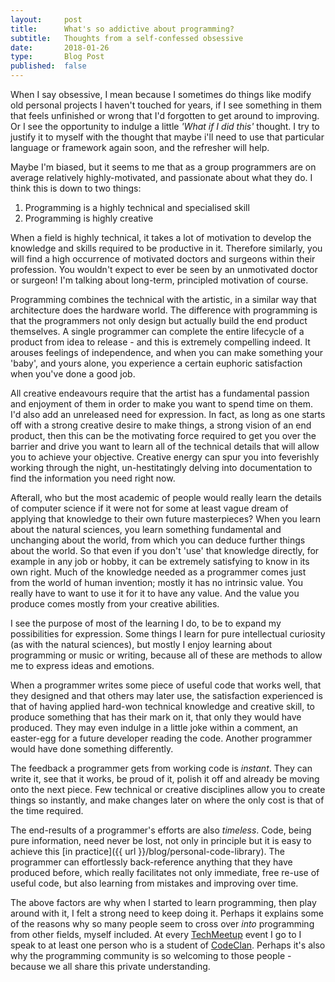 ```yaml
---
layout:     post
title:      What's so addictive about programming?
subtitle:   Thoughts from a self-confessed obsessive
date:       2018-01-26
type:       Blog Post
published:  false
---
```


When I say obsessive, I mean because I sometimes do things like modify old personal projects I haven't touched for years, if I
see something in them that feels unfinished or wrong that I'd forgotten to get around to improving.
Or I see the opportunity to indulge a little *'What if I did this'*
thought. I try to justify it to myself with the thought that maybe i'll need to use that particular language or
framework again soon, and the refresher will help.

Maybe I'm biased, but it seems to me that as a group programmers are on average relatively highly-motivated, and
passionate about what they do. I think this is down to two things:

1. Programming is a highly technical and specialised skill
2. Programming is highly creative

When a field is highly technical, it takes a lot of motivation to develop the knowledge and skills required to be
productive in it. Therefore similarly, you will find a high occurrence of motivated doctors and surgeons within their profession. You wouldn't expect to ever be seen
by an unmotivated doctor or surgeon! I'm talking about long-term, principled motivation of course.

Programming combines the technical with the artistic, in a similar way that architecture does the hardware world. The
difference with programming is that the programmers not only design but actually build the end product themselves. A
single programmer can complete the entire lifecycle of a product from idea to release - and this is extremely
compelling indeed. It arouses feelings of independence, and when you
can make something your 'baby', and yours alone, you experience a certain euphoric satisfaction when you've done a good
job.

All creative endeavours require that the artist has a fundamental passion
and enjoyment of them in order to make you want to spend time on them. I'd also add an unreleased need for expression.
In fact, as long as one starts off with a
strong creative desire to make things, a strong vision of an end product, then this can be the motivating force required to get you over the barrier and drive
you want to learn all of the technical details that will allow you to achieve your objective. Creative energy can spur you into feverishly working through the night,
un-hestitatingly delving into documentation to find the information you need right now.

Afterall, who but the most
academic of people would really learn the details of computer science if it were not for some at least vague
dream of applying that knowledge to their own future masterpieces? When you learn about the natural sciences, you
learn something fundamental and unchanging about the world, from which you can deduce further things about the world.
So that even if you don't 'use' that knowledge directly, for example in any job or hobby, it can
be extremely satisfying to know in its own right. Much of the knowledge needed as a programmer comes
just from the world of human invention; mostly it has no intrinsic value. You really have to want to use it for it to
have any value. And the value you produce comes mostly from your creative abilities.

I see the purpose of most of the learning I do, to be to expand my possibilities for expression. Some things I learn
for pure intellectual curiosity (as with the natural sciences), but mostly I enjoy learning about programming or music or writing, because all of these
are methods to allow me to express ideas and emotions.

When a programmer writes some piece of useful code that works well, that they designed and that others may later use, the
satisfaction experienced is that of having applied hard-won technical knowledge and creative skill, to produce something
that has their mark on it, that only they would have produced. They may even indulge in a little joke within a comment, an easter-egg
for a future developer reading the code. Another programmer would have done something differently.

The feedback a programmer gets from working code is *instant*. They can write it, see that it works, be proud of it,
polish it off and already be moving onto the next piece. Few technical or creative disciplines allow you to create things so instantly, and make changes
later on where the only cost is that of the time required.

The end-results of a programmer's efforts are also *timeless*. Code, being pure information,
need never be lost, not only in principle but it is easy to achieve this [in practice]({{ url }}/blog/personal-code-library).
The programmer can effortlessly back-reference anything that they have produced before, which really facilitates not only
immediate, free re-use of useful code, but also learning from mistakes and improving over time.

The above factors are why when I started to learn programming, then play around with it, I felt a strong need to keep
doing it. Perhaps it explains some of the reasons why so many people seem to cross over *into* programming from other
fields, myself included. At every [TechMeetup](techmeetup.co.uk) event I go to I speak to at least one person
who is a student of [CodeClan](https://codeclan.com). Perhaps it's also why the programming community is so welcoming to those people - because
we all share this private understanding.